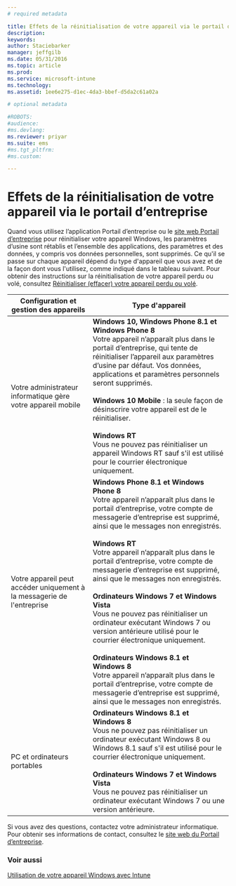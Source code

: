 ```yaml
---
# required metadata

title: Effets de la réinitialisation de votre appareil via le portail d’entreprise | Microsoft Intune
description:
keywords:
author: Staciebarker
manager: jeffgilb
ms.date: 05/31/2016
ms.topic: article
ms.prod:
ms.service: microsoft-intune
ms.technology:
ms.assetid: 1ee6e275-d1ec-4da3-bbef-d5da2c61a02a

# optional metadata

#ROBOTS:
#audience:
#ms.devlang:
ms.reviewer: priyar
ms.suite: ems
#ms.tgt_pltfrm:
#ms.custom:

---
```



# Effets de la réinitialisation de votre appareil via le portail d’entreprise

Quand vous utilisez l’application Portail d’entreprise ou le [site web Portail d’entreprise](reset-your-device-cpwebsite.md) pour réinitialiser votre appareil Windows, les paramètres d’usine sont rétablis et l’ensemble des applications, des paramètres et des données, y compris vos données personnelles, sont supprimés. Ce qu'il se passe sur chaque appareil dépend du type d'appareil que vous avez et de la façon dont vous l'utilisez, comme indiqué dans le tableau suivant. Pour obtenir des instructions sur la réinitialisation de votre appareil perdu ou volé, consultez [Réinitialiser (effacer) votre appareil perdu ou volé](reset-erase-your-lost-or-stolen-device-windows.md).

|Configuration et gestion des appareils|Type d'appareil|
|---------------------------------------|---------------|
|Votre administrateur informatique gère votre appareil mobile|**Windows 10, Windows Phone 8.1 et Windows Phone 8**</br>Votre appareil n’apparaît plus dans le portail d’entreprise, qui tente de réinitialiser l’appareil aux paramètres d’usine par défaut. Vos données, applications et paramètres personnels seront supprimés. <br /><br />**Windows 10 Mobile** : la seule façon de désinscrire votre appareil est de le réinitialiser.<br /><br />**Windows RT**<br />Vous ne pouvez pas réinitialiser un appareil Windows RT sauf s'il est utilisé pour le courrier électronique uniquement.|
|Votre appareil peut accéder uniquement à la messagerie de l'entreprise|**Windows Phone 8.1 et Windows Phone 8**<br />Votre appareil n’apparaît plus dans le portail d’entreprise, votre compte de messagerie d’entreprise est supprimé, ainsi que le messages non enregistrés.<br /><br />**Windows RT**<br />Votre appareil n’apparaît plus dans le portail d’entreprise, votre compte de messagerie d’entreprise est supprimé, ainsi que le messages non enregistrés.<br /><br />**Ordinateurs Windows 7 et Windows Vista**<br />Vous ne pouvez pas réinitialiser un ordinateur exécutant Windows 7 ou version antérieure utilisé pour le courrier électronique uniquement.<br /><br />**Ordinateurs Windows 8.1 et Windows 8**<br />Votre appareil n’apparaît plus dans le portail d’entreprise, votre compte de messagerie d’entreprise est supprimé, ainsi que le messages non enregistrés.|
|PC et ordinateurs portables|**Ordinateurs Windows 8.1 et Windows 8**<br />Vous ne pouvez pas réinitialiser un ordinateur exécutant Windows 8 ou Windows 8.1 sauf s'il est utilisé pour le courrier électronique uniquement.<br /><br />**Ordinateurs Windows 7 et Windows Vista**<br />Vous ne pouvez pas réinitialiser un ordinateur exécutant Windows 7 ou une version antérieure.|

Si vous avez des questions, contactez votre administrateur informatique. Pour obtenir ses informations de contact, consultez le [site web du Portail d’entreprise](http://portal.manage.microsoft.com).

### Voir aussi
[Utilisation de votre appareil Windows avec Intune](using-your-windows-device-with-intune.md)

<!--HONumber=Jun16_HO2-->


